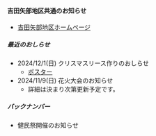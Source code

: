 #### 吉田矢部地区共通のお知らせ
- [吉田矢部地区ホームページ](https://yoshidayabe-eac.jimdofree.com/)
##### 最近のおしらせ

- 2024/12/1(日) クリスマスリース作りのおしらせ
  - [ポスター](https://drive.google.com/file/d/1mXC4-KBLX0-UTaXbw6VzXzfyb50sNviI/view)
- 2024/11/9(日) 花火大会のお知らせ
  - 詳細は決まり次第更新予定です。

##### バックナンバー
- 健民祭開催のお知らせ
